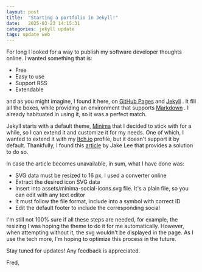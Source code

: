```yaml
---
layout: post
title:  "Starting a portfolio in Jekyll!"
date:   2025-03-23 14:15:31
categories: jekyll update
tags: update web
---
```

For long I looked for a way to publish my software developer thoughts online. I wanted something that is:

- Free
- Easy to use
- Support RSS
- Extendable

and as you might imagine, I found it here, on [GitHub Pages](https://pages.github.com) and [Jekyll](https://docs.github.com/en/pages/setting-up-a-github-pages-site-with-jekyll) . It fill all the boxes, while providing an environment that supports [Markdown](https://www.markdownguide.org) . I already habituated in using it, so it was a perfect match.

Jekyll starts with a default theme, [Minima](https://github.com/jekyll/minima) that I decided to stick with for a while, so I can extend it and customize it for my needs. One of which, I wanted to extend it with my [Itch.io](https://fredev-k.itch.io) profile, but it doesn't support it by default. Thankfully, I found this [article](https://blog.jakelee.co.uk/adding-new-social-media-link-to-minima/) by Jake Lee that provides a solution to do so.

In case the article becomes unavailable, in sum, what I have done was:

- SVG data must be resized to 16 px, I used a converter online
- Extract the desired icon SVG data
- Insert into assets/minima-social-icons.svg file. It's a plain file, so you can edit with any text editor
- It must follow the file format, include into a symbol with correct ID
- Edit the default footer to include the corresponding social

I'm still not 100% sure if all these steps are needed, for example, the resizing I was hoping the theme to do it for me automatically. However, when attempting without it, the svg wouldn't be displayed in the page. As I use the tech more, I'm hoping to optimize this process in the future.

Stay tuned for updates! Any feedback is appreciated.

Fred,